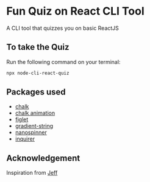 # Fun Quiz on React CLI Tool
A CLI tool that quizzes you on basic ReactJS

## To take the Quiz
Run the following command on your terminal:
```bash
npx node-cli-react-quiz
```

## Packages used
<ul>

<li><a href="https://www.npmjs.com/package/chalk">chalk</a> </li>
<li><a href="https://www.npmjs.com/package/chalk-animation">chalk animation</a> </li> 
<li> <a href="https://www.npmjs.com/package/figlet">figlet</a> </li>
<li> <a href="https://www.npmjs.com/package/gradient-string">gradient-string</a></li>
<li> <a href="https://github.com/usmanyunusov/nanospinner">nanospinner</a> </li>
<li> <a href="https://www.npmjs.com/package/inquirer">inquirer </a></li> 
</ul>

## Acknowledgement

Inspiration from [Jeff](https://www.npmjs.com/~jeffd23)